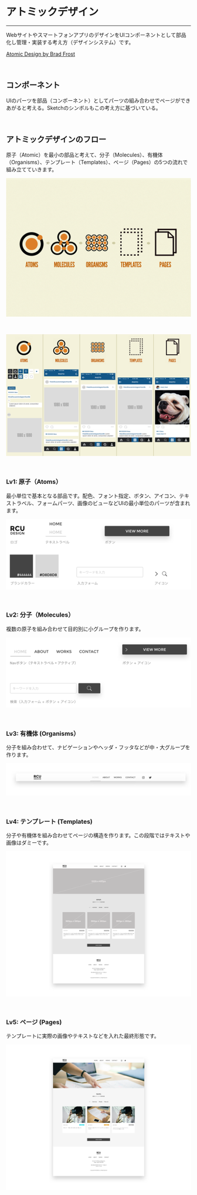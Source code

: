 
# アトミックデザイン

---

WebサイトやスマートフォンアプリのデザインをUIコンポーネントとして部品化し管理・実装する考え方（デザインシステム）です。

[Atomic Design by Brad Frost](http://atomicdesign.bradfrost.com/)


&nbsp;
&nbsp;


## コンポーネント

UIのパーツを部品（コンポーネント）としてパーツの組み合わせでページができあがると考える。Sketchのシンボルもこの考え方に基づいている。


&nbsp;
&nbsp;

## アトミックデザインのフロー
原子（Atomic）を最小の部品と考えて、分子（Molecules）、有機体（Organisms）、テンプレート（Templates）、ページ（Pages）の5つの流れで組み立てていきます。


![](img/atomic-design-process.png)


&nbsp;

![](img/instagram-atomic.png)

&nbsp;

### Lv1: 原子（Atoms）
最小単位で基本となる部品です。配色、フォント指定、ボタン、アイコン、テキストラベル、フォームパーツ、画像のビューなどUIの最小単位のパーツが含まれます。

![](img/atomic_atom.png)

&nbsp;
&nbsp;

### Lv2: 分子（Molecules）
複数の原子を組み合わせて目的別に小グループを作ります。

![](img/atomic_molecules.png)

&nbsp;
&nbsp;

### Lv3: 有機体 (Organisms）
分子を組み合わせて、ナビゲーションやヘッダ・フッタなどが中・大グループを作ります。

![](img/atomic_organisms.png)

&nbsp;
&nbsp;

### Lv4: テンプレート (Templates)

分子や有機体を組み合わせてページの構造を作ります。この段階ではテキストや画像はダミーです。

![](img/atomic_template.png)

&nbsp;
&nbsp;

### Lv5: ページ (Pages)

テンプレートに実際の画像やテキストなどを入れた最終形態です。

![](img/atomic_pages.png)

&nbsp;







&nbsp;
&nbsp;

